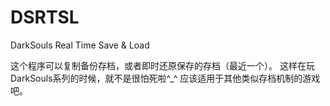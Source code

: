 # DSRTSL
DarkSouls Real Time Save &amp; Load

这个程序可以复制备份存档，或者即时还原保存的存档（最近一个）。
这样在玩DarkSouls系列的时候，就不是很怕死啦^_^
应该适用于其他类似存档机制的游戏吧。